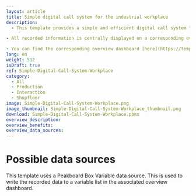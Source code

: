 ```yaml
---
layout: article
title: Simple digital call system for the industrial workplace
description: 
  - This template provides a simple and efficient digital call system that can be used at industrial workstations via a touchscreen or industrial tablet. With this application, a worker can manually log when a part has been completed and report issues. This ensures that production supervisors are informed immediately and can respond accordingly.

- All recorded information is centrally displayed on a corresponding overview dashboard on the shopfloor. This enables direct communication, fast problem resolution, and improved visibility of the production status, significantly enhancing operational efficiency and response times.

- You can find the corresponding overview dashboard [here](https://templates.peakboard.com/Simple-Digital-Call-System-Overview/en).
lang: en
weight: 512
isDraft: true
ref: Simple-Digital-Call-System-Workplace
category:
  - All
  - Production
  - Interaction
  - Shopfloor
image: Simple-Digital-Call-System-Workplace.png
image_thumbnail: Simple-Digital-Call-System-Workplace_thumbnail.png
download: Simple-Digital-Call-System-Workplace.pbmx
overview_description:
overview_benefits:
overview_data_sources:
---
```

# Possible data sources
This template uses a Peakboard Box Variable data source. This is used to write the recorded data to a variable list in the associated overview dashboard. 
